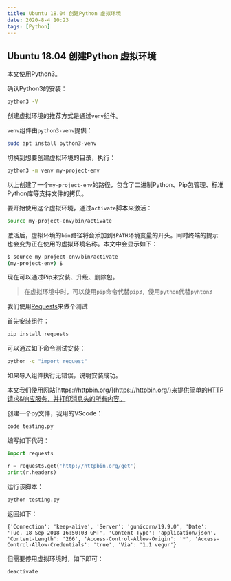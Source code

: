 ```yaml
---
title: Ubuntu 18.04 创建Python 虚拟环境
date: 2020-8-4 10:23
tags: [Python]
---
```


<CreateTime/>
<TagLinks />

## Ubuntu 18.04 创建Python 虚拟环境

本文使用Python3。

确认Python3的安装：

```bash
python3 -V
```

创建虚拟环境的推荐方式是通过`venv`组件。

`venv`组件由`python3-venv`提供：

```bash
sudo apt install python3-venv
```

切换到想要创建虚拟环境的目录，执行：

```bash
python3 -m venv my-project-env
```

以上创建了一个`my-project-env`的路径，包含了二进制Python、Pip包管理、标准Python库等支持文件的拷贝。

要开始使用这个虚拟环境，通过`activate`脚本来激活：

```bash
source my-project-env/bin/activate
```

激活后，虚拟环境的`bin`路径将会添加到`$PATH`环境变量的开头。同时终端的提示也会变为正在使用的虚拟环境名称。本文中会显示如下：

```bash
$ source my-project-env/bin/activate
(my-project-env) $
```

现在可以通过Pip来安装、升级、删除包。

> 在虚拟环境中时，可以使用`pip`命令代替`pip3`，使用`python`代替`pyhton3`

我们使用[Requests](https://requests.readthedocs.io/en/master/)来做个测试

首先安装组件：

```bash
pip install requests
```

可以通过如下命令测试安装：

```bash
python -c "import request"
```

如果导入组件执行无错误，说明安装成功。

本文我们使用网站[https://httpbin.org/](https://httpbin.org/)来提供简单的HTTP请求&响应服务，并打印消息头的所有内容。

创建一个py文件，我用的VScode：

```bash
code testing.py
```

编写如下代码：

```python
import requests

r = requests.get('http://httpbin.org/get')
print(r.headers)
```

运行该脚本：

```bash
python testing.py
```

返回如下：

```josn
{'Connection': 'keep-alive', 'Server': 'gunicorn/19.9.0', 'Date': 'Tue, 18 Sep 2018 16:50:03 GMT', 'Content-Type': 'application/json', 'Content-Length': '266', 'Access-Control-Allow-Origin': '*', 'Access-Control-Allow-Credentials': 'true', 'Via': '1.1 vegur'}
```

但需要停用虚拟环境时，如下即可：

```bash
deactivate
```

